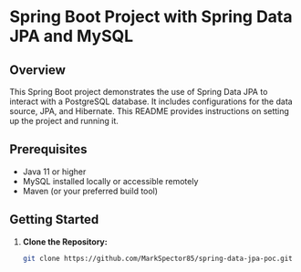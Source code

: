 # Spring Boot Project with Spring Data JPA and MySQL

## Overview

This Spring Boot project demonstrates the use of Spring Data JPA to interact with a PostgreSQL database. It includes configurations for the data source, JPA, and Hibernate. This README provides instructions on setting up the project and running it.

## Prerequisites

- Java 11 or higher
- MySQL installed locally or accessible remotely
- Maven (or your preferred build tool)

## Getting Started

1. **Clone the Repository:**
   ```bash
   git clone https://github.com/MarkSpector85/spring-data-jpa-poc.git
